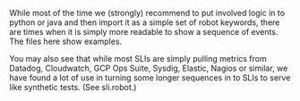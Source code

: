 While most of the time we (strongly) recommend to put involved logic in to python or java and then import it as a simple set of robot keywords, there are times when it is simply more readable to show a sequence of events.  The files here show examples.

You may also see that while most SLIs are simply pulling metrics from Datadog, Cloudwatch, GCP Ops Suite, Sysdig, Elastic, Nagios or similar, we have found a lot of use in turning some longer sequences in to SLIs to serve like synthetic tests.  (See sli.robot.)
